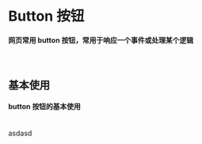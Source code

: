 <script setup>
import demo1 from './deom1.vue'
import Preview from './preview/Preview.vue'
</script>

# Button 按钮

#### 网页常用 button 按钮，常用于响应一个事件或处理某个逻辑

<br/>

## 基本使用

#### button 按钮的基本使用

<br/>
<div class="componetnsBox">
asdasd
  <demo1 />
</div>
<preview compName="button" demoName="demo1"/>